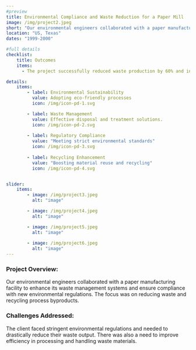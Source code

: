 ```yaml
---
#preview
title: Environmental Compliance and Waste Reduction for a Paper Mill
image: /img/project2.jpeg
short: "Our environmental engineers collaborated with a paper manufacturing…"
location: "US, Texas"
dates: "1999-2000"

#full details
checklist:
    title: Outcomes
    items:
      - The project successfully reduced waste production by 60% and increased recycling rates, helping the client avoid hefty compliance fines and improving their public image as a responsible corporate entity.

details:
    items:
        - label: Environmental Sustainability
          value: Adopting eco-friendly processes
          icon: /img/icon-pd-1.svg

        - label: Waste Management
          value: Effective disposal and treatment solutions.
          icon: /img/icon-pd-2.svg
        
        - label: Regulatory Compliance
          value: "Meeting strict environmental standards"
          icon: /img/icon-pd-3.svg
        
        - label: Recycling Enhancement
          value: "Boosting material reuse and recycling"
          icon: /img/icon-pd-4.svg


slider: 
    items:
        - image: /img/project3.jpeg
          alt: "image"

        - image: /img/project4.jpeg
          alt: "image"

        - image: /img/project5.jpeg
          alt: "image"
        
        - image: /img/project6.jpeg
          alt: "image"
---
```


### Project Overview:

Our environmental engineers collaborated with a paper manufacturing facility to enhance its waste management systems and ensure compliance with new environmental regulations. The focus was on reducing waste and recycling process byproducts.

### Challenges Addressed:

The client faced stringent environmental regulations and needed to drastically reduce their waste output. There was also a need to improve efficiency in processing and handling waste materials.